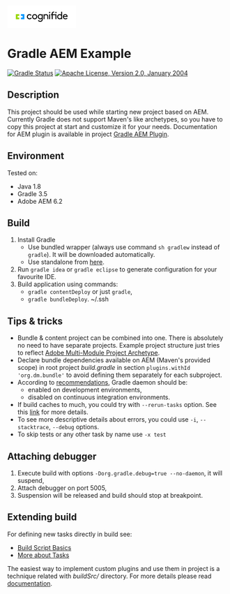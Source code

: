![Cognifide logo](doc/cognifide-logo.png)

# Gradle AEM Example

[![Gradle Status](https://gradleupdate.appspot.com/Cognifide/gradle-aem-example/status.svg)](https://gradleupdate.appspot.com/Cognifide/gradle-aem-example/status)
[![Apache License, Version 2.0, January 2004](https://img.shields.io/github/license/Cognifide/gradle-aem-example.svg?label=License)](http://www.apache.org/licenses/)

## Description

This project should be used while starting new project based on AEM.
Currently Gradle does not support Maven's like archetypes, so you have to copy this project at start and customize it for your needs.
Documentation for AEM plugin is available in project [Gradle AEM Plugin](https://github.com/Cognifide/gradle-aem-plugin).


## Environment

Tested on:

* Java 1.8
* Gradle 3.5
* Adobe AEM 6.2

## Build

1. Install Gradle
    * Use bundled wrapper (always use command `sh gradlew` instead of `gradle`). It will be downloaded automatically.
    * Use standalone from [here](https://docs.gradle.org/current/userguide/installation.html).
2. Run `gradle idea` or `gradle eclipse` to generate configuration for your favourite IDE.
3. Build application using commands:
    * `gradle contentDeploy` or just `gradle`,
    * `gradle bundleDeploy`.
~/.ssh

## Tips & tricks

* Bundle & content project can be combined into one. There is absolutely no need to have separate projects. Example project structure just tries to reflect [Adobe Multi-Module Project Archetype](https://docs.adobe.com/docs/en/cq/5-6-1/core/how_to/how_to_use_the_vlttool/vlt-mavenplugin.html#multimodule-content-package-archetype).
* Declare bundle dependencies available on AEM (Maven's provided scope) in root project *build.gradle* in section `plugins.withId 'org.dm.bundle'` to avoid defining them separately for each subproject.
* According to [recommendations](https://docs.gradle.org/current/userguide/gradle_daemon.html), Gradle daemon should be: 
    * enabled on development environments,
    * disabled on continuous integration environments.
* If build caches to much, you could try with `--rerun-tasks` option. See this [link](https://docs.gradle.org/current/userguide/gradle_command_line.html) for more details.
* To see more descriptive details about errors, you could use `-i`, `--stacktrace`, `--debug` options.
* To skip tests or any other task by name use `-x test`


## Attaching debugger

1. Execute build with options `-Dorg.gradle.debug=true --no-daemon`, it will suspend,
2. Attach debugger on port 5005,
3. Suspension will be released and build should stop at breakpoint.


## Extending build

For defining new tasks directly in build see:

 * [Build Script Basics](https://docs.gradle.org/current/userguide/tutorial_using_tasks.html)
 * [More about Tasks](https://docs.gradle.org/current/userguide/more_about_tasks.html)

The easiest way to implement custom plugins and use them in project is a technique related with _buildSrc/_ directory.
For more details please read [documentation](https://docs.gradle.org/current/userguide/organizing_build_logic.html#sec:build_sources).